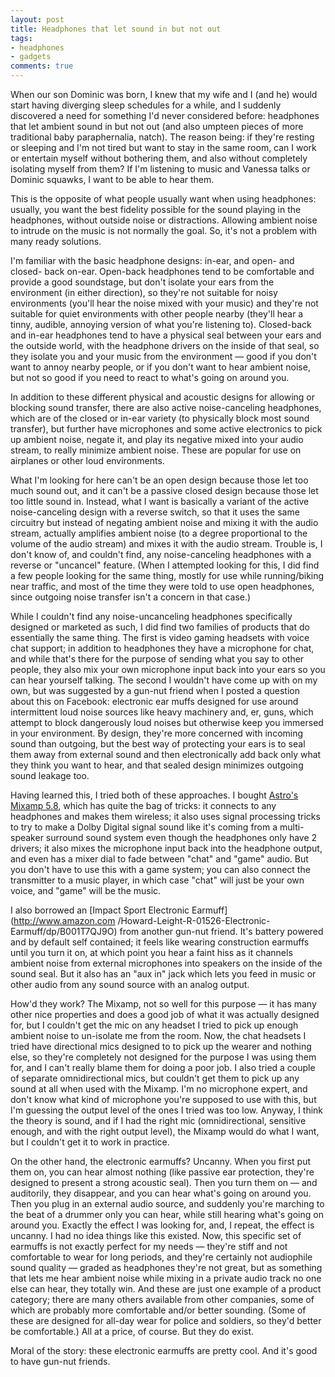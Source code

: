 ```yaml
---
layout: post
title: Headphones that let sound in but not out
tags:
- headphones
- gadgets
comments: true
---
```

When our son Dominic was born, I knew that my wife and I (and he) would start
having diverging sleep schedules for a while, and I suddenly discovered a need
for something I'd never considered before: headphones that let ambient sound
in but not out (and also umpteen pieces of more traditional baby
paraphernalia, natch). The reason being: if they're resting or sleeping and
I'm not tired but want to stay in the same room, can I work or entertain
myself without bothering them, and also without completely isolating myself
from them? If I'm listening to music and Vanessa talks or Dominic squawks, I
want to be able to hear them.

This is the opposite of what people usually want when using headphones:
usually, you want the best fidelity possible for the sound playing in the
headphones, without outside noise or distractions. Allowing ambient noise to
intrude on the music is not normally the goal. So, it's not a problem with
many ready solutions.

I'm familiar with the basic headphone designs: in-ear, and open- and closed-
back on-ear. Open-back headphones tend to be comfortable and provide a good
soundstage, but don't isolate your ears from the environment (in either
direction), so they're not suitable for noisy environments (you'll hear the
noise mixed with your music) and they're not suitable for quiet environments
with other people nearby (they'll hear a tinny, audible, annoying version of
what you're listening to). Closed-back and in-ear headphones tend to have a
physical seal between your ears and the outside world, with the headphone
drivers on the inside of that seal, so they isolate you and your music from
the environment — good if you don't want to annoy nearby people, or if you
don't want to hear ambient noise, but not so good if you need to react to
what's going on around you.

In addition to these different physical and acoustic designs for allowing or
blocking sound transfer, there are also active noise-canceling headphones,
which are of the closed or in-ear variety (to physically block most sound
transfer), but further have microphones and some active electronics to pick up
ambient noise, negate it, and play its negative mixed into your audio stream,
to really minimize ambient noise. These are popular for use on airplanes or
other loud environments.

What I'm looking for here can't be an open design because those let too much
sound out, and it can't be a passive closed design because those let too
little sound in. Instead, what I want is basically a variant of the active
noise-canceling design with a reverse switch, so that it uses the same
circuitry but instead of negating ambient noise and mixing it with the audio
stream, actually amplifies ambient noise (to a degree proportional to the
volume of the audio stream) and mixes it with the audio stream. Trouble is, I
don't know of, and couldn't find, any noise-canceling headphones with a
reverse or "uncancel" feature. (When I attempted looking for this, I did find
a few people looking for the same thing, mostly for use while running/biking
near traffic, and most of the time they were told to use open headphones,
since outgoing noise transfer isn't a concern in that case.)

While I couldn't find any noise-uncanceling headphones specifically designed
or marketed as such, I did find two families of products that do essentially
the same thing. The first is video gaming headsets with voice chat support; in
addition to headphones they have a microphone for chat, and while that's there
for the purpose of sending what you say to other people, they also mix your
own microphone input back into your ears so you can hear yourself talking. The
second I wouldn't have come up with on my own, but was suggested by a gun-nut
friend when I posted a question about this on Facebook: electronic ear muffs
designed for use around intermittent loud noise sources like heavy machinery
and, er, guns, which attempt to block dangerously loud noises but otherwise
keep you immersed in your environment. By design, they're more concerned with
incoming sound than outgoing, but the best way of protecting your ears is to
seal them away from external sound and then electronically add back only what
they think you want to hear, and that sealed design minimizes outgoing sound
leakage too.

Having learned this, I tried both of these approaches. I bought [Astro's
Mixamp 5.8](http://www.astrogaming.com/mixamp-5-8), which has quite the bag of
tricks: it connects to any headphones and makes them wireless; it also uses
signal processing tricks to try to make a Dolby Digital signal sound like it's
coming from a multi-speaker surround sound system even though the headphones
only have 2 drivers; it also mixes the microphone input back into the
headphone output, and even has a mixer dial to fade between "chat" and "game"
audio. But you don't have to use this with a game system; you can also connect
the transmitter to a music player, in which case "chat" will just be your own
voice, and "game" will be the music.

I also borrowed an [Impact Sport Electronic Earmuff](http://www.amazon.com
/Howard-Leight-R-01526-Electronic-Earmuff/dp/B001T7QJ9O) from another gun-nut
friend. It's battery powered and by default self contained; it feels like
wearing construction earmuffs until you turn it on, at which point you hear a
faint hiss as it channels ambient noise from external microphones into
speakers on the inside of the sound seal. But it also has an "aux in" jack
which lets you feed in music or other audio from any sound source with an
analog output.

How'd they work? The Mixamp, not so well for this purpose — it has many other
nice properties and does a good job of what it was actually designed for, but
I couldn't get the mic on any headset I tried to pick up enough ambient noise
to un-isolate me from the room. Now, the chat headsets I tried have
directional mics designed to to pick up the wearer and nothing else, so
they're completely not designed for the purpose I was using them for, and I
can't really blame them for doing a poor job. I also tried a couple of
separate omnidirectional mics, but couldn't get them to pick up any sound at
all when used with the Mixamp. I'm no microphone expert, and don't know what
kind of microphone you're supposed to use with this, but I'm guessing the
output level of the ones I tried was too low. Anyway, I think the theory is
sound, and if I had the right mic (omnidirectional, sensitive enough, and with
the right output level), the Mixamp would do what I want, but I couldn't get
it to work in practice.

On the other hand, the electronic earmuffs? Uncanny. When you first put them
on, you can hear almost nothing (like passive ear protection, they're designed
to present a strong acoustic seal). Then you turn them on — and auditorily,
they disappear, and you can hear what's going on around you. Then you plug in
an external audio source, and suddenly you're marching to the beat of a
drummer only you can hear, while still hearing what's going on around you.
Exactly the effect I was looking for, and, I repeat, the effect is uncanny. I
had no idea things like this existed. Now, this specific set of earmuffs is
not exactly perfect for my needs — they're stiff and not comfortable to wear
for long periods, and they're certainly not audiophile sound quality — graded
as headphones they're not great, but as something that lets me hear ambient
noise while mixing in a private audio track no one else can hear, they totally
win. And these are just one example of a product category; there are many
others available from other companies, some of which are probably more
comfortable and/or better sounding. (Some of these are designed for all-day
wear for police and soldiers, so they'd better be comfortable.) All at a
price, of course. But they do exist.

Moral of the story: these electronic earmuffs are pretty cool. And it's good
to have gun-nut friends.

